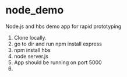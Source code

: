 node_demo
=========

Node.js and hbs demo app for rapid prototyping<br />

<ol>
<li>Clone locally.</li>
<li>go to dir and run npm install express</li>
<li>npm install hbs</li>
<li>node server.js</li>
<li>App should be running on port 5000<li>
</ol>
